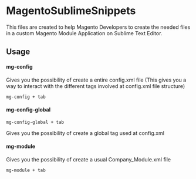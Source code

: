 # MagentoSublimeSnippets

This files are created to help Magento Developers to create the needed files in a custom Magento Module Application on Sublime Text Editor.

## Usage

#### mg-config 

Gives you the possibility of create a entire config.xml file (This gives you a way to interact with the different tags involved at config.xml file structure)

    mg-config + tab

#### mg-config-global

    mg-config-global + tab

Gives you the possibility of create a global tag used at config.xml

#### mg-module

Gives you the possibility of create a usual Company_Module.xml file

    mg-module + tab


